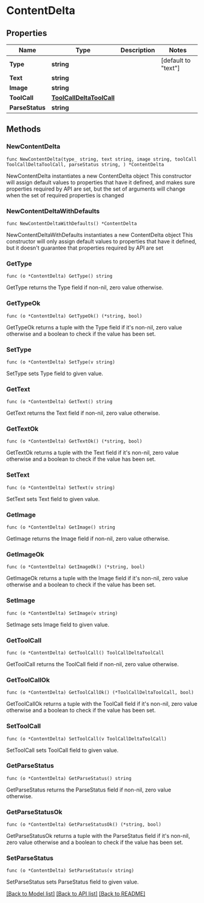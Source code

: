 # ContentDelta

## Properties

Name | Type | Description | Notes
------------ | ------------- | ------------- | -------------
**Type** | **string** |  | [default to "text"]
**Text** | **string** |  | 
**Image** | **string** |  | 
**ToolCall** | [**ToolCallDeltaToolCall**](ToolCallDeltaToolCall.md) |  | 
**ParseStatus** | **string** |  | 

## Methods

### NewContentDelta

`func NewContentDelta(type_ string, text string, image string, toolCall ToolCallDeltaToolCall, parseStatus string, ) *ContentDelta`

NewContentDelta instantiates a new ContentDelta object
This constructor will assign default values to properties that have it defined,
and makes sure properties required by API are set, but the set of arguments
will change when the set of required properties is changed

### NewContentDeltaWithDefaults

`func NewContentDeltaWithDefaults() *ContentDelta`

NewContentDeltaWithDefaults instantiates a new ContentDelta object
This constructor will only assign default values to properties that have it defined,
but it doesn't guarantee that properties required by API are set

### GetType

`func (o *ContentDelta) GetType() string`

GetType returns the Type field if non-nil, zero value otherwise.

### GetTypeOk

`func (o *ContentDelta) GetTypeOk() (*string, bool)`

GetTypeOk returns a tuple with the Type field if it's non-nil, zero value otherwise
and a boolean to check if the value has been set.

### SetType

`func (o *ContentDelta) SetType(v string)`

SetType sets Type field to given value.


### GetText

`func (o *ContentDelta) GetText() string`

GetText returns the Text field if non-nil, zero value otherwise.

### GetTextOk

`func (o *ContentDelta) GetTextOk() (*string, bool)`

GetTextOk returns a tuple with the Text field if it's non-nil, zero value otherwise
and a boolean to check if the value has been set.

### SetText

`func (o *ContentDelta) SetText(v string)`

SetText sets Text field to given value.


### GetImage

`func (o *ContentDelta) GetImage() string`

GetImage returns the Image field if non-nil, zero value otherwise.

### GetImageOk

`func (o *ContentDelta) GetImageOk() (*string, bool)`

GetImageOk returns a tuple with the Image field if it's non-nil, zero value otherwise
and a boolean to check if the value has been set.

### SetImage

`func (o *ContentDelta) SetImage(v string)`

SetImage sets Image field to given value.


### GetToolCall

`func (o *ContentDelta) GetToolCall() ToolCallDeltaToolCall`

GetToolCall returns the ToolCall field if non-nil, zero value otherwise.

### GetToolCallOk

`func (o *ContentDelta) GetToolCallOk() (*ToolCallDeltaToolCall, bool)`

GetToolCallOk returns a tuple with the ToolCall field if it's non-nil, zero value otherwise
and a boolean to check if the value has been set.

### SetToolCall

`func (o *ContentDelta) SetToolCall(v ToolCallDeltaToolCall)`

SetToolCall sets ToolCall field to given value.


### GetParseStatus

`func (o *ContentDelta) GetParseStatus() string`

GetParseStatus returns the ParseStatus field if non-nil, zero value otherwise.

### GetParseStatusOk

`func (o *ContentDelta) GetParseStatusOk() (*string, bool)`

GetParseStatusOk returns a tuple with the ParseStatus field if it's non-nil, zero value otherwise
and a boolean to check if the value has been set.

### SetParseStatus

`func (o *ContentDelta) SetParseStatus(v string)`

SetParseStatus sets ParseStatus field to given value.



[[Back to Model list]](../README.md#documentation-for-models) [[Back to API list]](../README.md#documentation-for-api-endpoints) [[Back to README]](../README.md)


